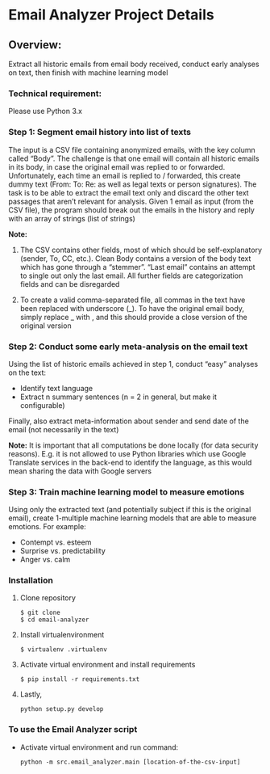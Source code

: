 # Email Analyzer Project Details

## Overview:
Extract all historic emails from email body received, conduct early analyses on text, then finish with machine learning model

### Technical requirement:
Please use Python 3.x

### **Step 1: Segment email history into list of texts**
The input is a CSV file containing anonymized emails, with the key column called “Body”. The challenge is that one email will contain all historic emails in its body, in case the original email was replied to or forwarded. Unfortunately, each time an email is replied to / forwarded, this create dummy text (From: To: Re:  as well as legal texts or person signatures). The task is to be able to extract the email text only and discard the other text passages that aren’t relevant for analysis. Given 1 email as input (from the CSV file), the program should break out the emails in the history and reply with an array of strings (list of strings)

**Note:**
  1. The CSV contains other fields, most of which should be self-explanatory (sender, To, CC, etc.). Clean Body contains a version of the body text which has gone through a “stemmer”. “Last email” contains an attempt to single out only the last email. All further fields are categorization fields and can be disregarded
  
  2. To create a valid comma-separated file, all commas in the text have been replaced with underscore (_). To have the original email body, simply replace _ with , and this should provide a close version of the original version

### **Step 2: Conduct some early meta-analysis on the email text**
Using the list of historic emails achieved in step 1, conduct “easy” analyses on the text:
- Identify text language
- Extract n summary sentences (n = 2 in general, but make it configurable)

Finally, also extract meta-information about sender and send date of the email (not necessarily in the text)

**Note:** It is important that all computations be done locally (for data security reasons). E.g. it is not allowed to use Python libraries which use Google Translate services in the back-end to identify the language, as this would mean sharing the data with Google servers

### Step 3: Train machine learning model to measure emotions
Using only the extracted text (and potentially subject if this is the original email), create 1-multiple machine learning models that are able to measure emotions. For example:
  - Contempt vs. esteem
  - Surprise vs. predictability
  - Anger vs. calm


### Installation
1. Clone repository
    ```
    $ git clone
    $ cd email-analyzer
    ```
2. Install virtualenvironment
    ```
    $ virtualenv .virtualenv
    ```
3. Activate virtual environment and install requirements
    ```
    $ pip install -r requirements.txt
    ```
4. Lastly,
    ```
    python setup.py develop
    ```

### To use the Email Analyzer script
- Activate virtual environment and run command:
    ```
    python -m src.email_analyzer.main [location-of-the-csv-input]
    ```
